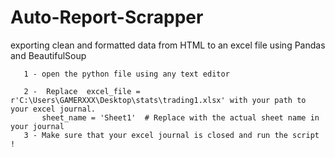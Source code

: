 # Auto-Report-Scrapper
exporting clean and formatted data from HTML to an excel file using Pandas and BeautifulSoup


       1 - open the python file using any text editor
       
       2 -  Replace  excel_file = r'C:\Users\GAMERXXX\Desktop\stats\trading1.xlsx' with your path to your excel journal.
           sheet_name = 'Sheet1'  # Replace with the actual sheet name in your journal
       3 - Make sure that your excel journal is closed and run the script ! 
